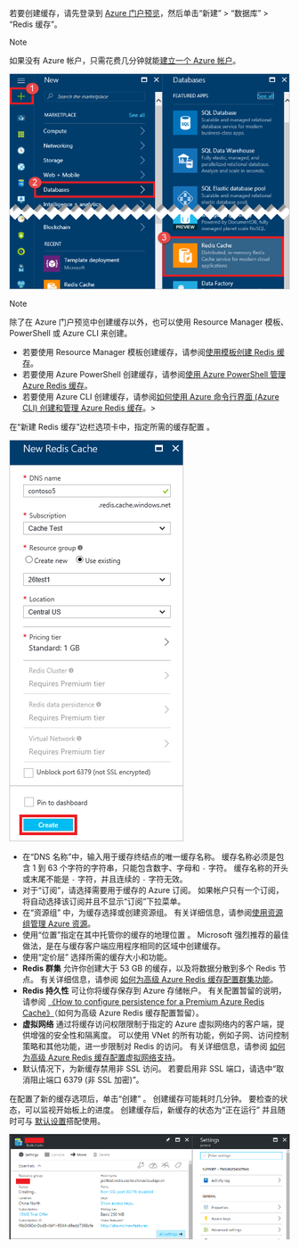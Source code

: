 若要创建缓存，请先登录到 [Azure 门户预览](https://portal.azure.cn)，然后单击“新建” > “数据库” > “Redis 缓存”。

> [!NOTE]
> 如果没有 Azure 帐户，只需花费几分钟就能[建立一个 Azure 帐户](https://www.azure.cn/pricing/1rmb-trial/?WT.mc_id=redis_cache_hero)。
> 
> 

![新建缓存](./media/redis-cache-create/redis-cache-new-cache-menu.png)

> [!NOTE]
> 除了在 Azure 门户预览中创建缓存以外，也可以使用 Resource Manager 模板、PowerShell 或 Azure CLI 来创建。
>
> *    若要使用 Resource Manager 模板创建缓存，请参阅[使用模板创建 Redis 缓存](../articles/redis-cache/cache-redis-cache-arm-provision.md)。
> *    若要使用 Azure PowerShell 创建缓存，请参阅[使用 Azure PowerShell 管理 Azure Redis 缓存](../articles/redis-cache/cache-howto-manage-redis-cache-powershell.md)。
> *    若要使用 Azure CLI 创建缓存，请参阅[如何使用 Azure 命令行界面 (Azure CLI) 创建和管理 Azure Redis 缓存](../articles/redis-cache/cache-manage-cli.md)。> 

在“新建 Redis 缓存”边栏选项卡中，指定所需的缓存配置  。

![创建缓存](./media/redis-cache-create/redis-cache-cache-create.png) 

* 在“DNS 名称”中，输入用于缓存终结点的唯一缓存名称。 缓存名称必须是包含 1 到 63 个字符的字符串，只能包含数字、字母和 `-` 字符。 缓存名称的开头或末尾不能是 `-` 字符，并且连续的 `-` 字符无效。
* 对于“订阅”，请选择需要用于缓存的 Azure 订阅。 如果帐户只有一个订阅，将自动选择该订阅并且不显示“订阅”下拉菜单。
* 在“资源组” 中，为缓存选择或创建资源组。 有关详细信息，请参阅[使用资源组管理 Azure 资源](../articles/azure-resource-manager/resource-group-overview.md)。 
* 使用“位置”指定在其中托管你的缓存的地理位置  。 Microsoft 强烈推荐的最佳做法，是在与缓存客户端应用程序相同的区域中创建缓存。
* 使用“定价层”  选择所需的缓存大小和功能。
* **Redis 群集** 允许你创建大于 53 GB 的缓存，以及将数据分散到多个 Redis 节点。 有关详细信息，请参阅 [如何为高级 Azure Redis 缓存配置群集功能](../articles/redis-cache/cache-how-to-premium-clustering.md)。
* **Redis 持久性** 可让你将缓存保存到 Azure 存储帐户。 有关配置暂留的说明，请参阅 [《How to configure persistence for a Premium Azure Redis Cache》](../articles/redis-cache/cache-how-to-premium-persistence.md)（如何为高级 Azure Redis 缓存配置暂留）。
* **虚拟网络** 通过将缓存访问权限限制于指定的 Azure 虚拟网络内的客户端，提供增强的安全性和隔离度。 可以使用 VNet 的所有功能，例如子网、访问控制策略和其他功能，进一步限制对 Redis 的访问。 有关详细信息，请参阅 [如何为高级 Azure Redis 缓存配置虚拟网络支持](../articles/redis-cache/cache-how-to-premium-vnet.md)。
* 默认情况下，为新缓存禁用非 SSL 访问。 若要启用非 SSL 端口，请选中“取消阻止端口 6379 (非 SSL 加密)”。

在配置了新的缓存选项后，单击“创建” 。 创建缓存可能耗时几分钟。 要检查的状态，可以监视开始板上的进度。 创建缓存后，新缓存的状态为“正在运行”  并且随时可与 [默认设置](../articles/redis-cache/cache-configure.md#default-redis-server-configuration)搭配使用。

![创建的缓存](./media/redis-cache-create/redis-cache-cache-created.png)